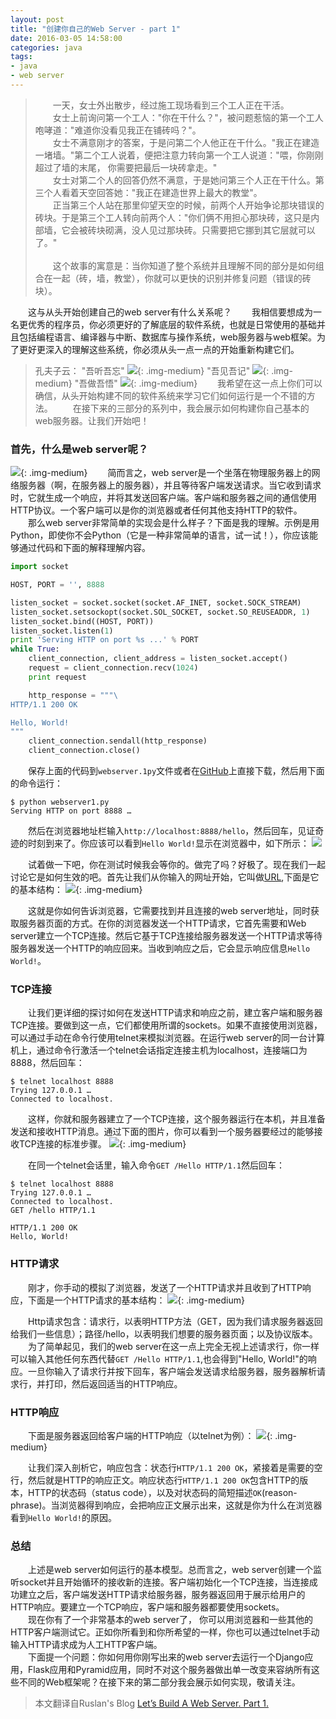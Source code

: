 ```yaml
---
layout: post
title: "创建你自己的Web Server - part 1"
date: 2016-03-05 14:58:00
categories: java
tags: 
- java
- web server 
---
```

>　　一天，女士外出散步，经过施工现场看到三个工人正在干活。  
　　女士上前询问第一个工人："你在干什么？"，被问题惹恼的第一个工人咆哮道："难道你没看见我正在铺砖吗？"。  
　　女士不满意刚才的答案，于是问第二个人他正在干什么。"我正在建造一堵墙。"第二个工人说着，便把注意力转向第一个工人说道："喂，你刚刚超过了墙的末尾， 你需要把最后一块砖拿走。"  
　　女士对第二个人的回答仍然不满意，于是她问第三个人正在干什么。第三个人看着天空回答她："我正在建造世界上最大的教堂"。  
　　正当第三个人站在那里仰望天空的时候，前两个人开始争论那块错误的砖块。于是第三个工人转向前两个人："你们俩不用担心那块砖，这只是内部墙，它会被砖块砌满，没人见过那块砖。只需要把它挪到其它层就可以了。"</br>  
　　这个故事的寓意是：当你知道了整个系统并且理解不同的部分是如何组合在一起（砖，墙，教堂），你就可以更快的识别并修复问题（错误的砖块）。  

　　这与从头开始创建自己的web server有什么关系呢？
　　我相信要想成为一名更优秀的程序员，你必须更好的了解底层的软件系统，也就是日常使用的基础并且包括编程语言、编译器与中断、数据库与操作系统，web服务器与web框架。为了更好更深入的理解这些系统，你必须从头一点一点的开始重新构建它们。

>孔夫子云：
"吾听吾忘"
![](/assets/img/WS_confucius_hear.png){: .img-medium}
"吾见吾记"
![](/assets/img/WS_confucius_see.png){: .img-medium}
"吾做吾悟"
![](/assets/img/WS_confucius_do.png){: .img-medium}
　　我希望在这一点上你们可以确信，从头开始构建不同的软件系统来学习它们如何运行是一个不错的方法。
　　在接下来的三部分的系列中，我会展示如何构建你自己基本的web服务器。让我们开始吧！

### 首先，什么是web server呢？
![](/assets/img/WS_HTTP_request_response.png){: .img-medium}
　　简而言之，web server是一个坐落在物理服务器上的网络服务器（啊，在服务器上的服务器），并且等待客户端发送请求。当它收到请求时，它就生成一个响应，并将其发送回客户端。客户端和服务器之间的通信使用HTTP协议。一个客户端可以是你的浏览器或者任何其他支持HTTP的软件。  
　　那么web server非常简单的实现会是什么样子？下面是我的理解。示例是用Python，即使你不会Python（它是一种非常简单的语言，试一试！），你应该能够通过代码和下面的解释理解内容。  
```python
import socket

HOST, PORT = '', 8888

listen_socket = socket.socket(socket.AF_INET, socket.SOCK_STREAM)
listen_socket.setsockopt(socket.SOL_SOCKET, socket.SO_REUSEADDR, 1)
listen_socket.bind((HOST, PORT))
listen_socket.listen(1)
print 'Serving HTTP on port %s ...' % PORT
while True:
    client_connection, client_address = listen_socket.accept()
    request = client_connection.recv(1024)
    print request

    http_response = """\
HTTP/1.1 200 OK

Hello, World!
"""
    client_connection.sendall(http_response)
    client_connection.close()
```
　　保存上面的代码到`webserver.1py`文件或者在[GitHub](https://github.com/rspivak/lsbaws/blob/master/part1/webserver1.py)上直接下载，然后用下面的命令运行：
```
$ python webserver1.py
Serving HTTP on port 8888 …
```
　　然后在浏览器地址栏输入`http://localhost:8888/hello`，然后回车，见证奇迹的时刻到来了。你应该可以看到`Hello World!`显示在浏览器中，如下所示：
![](/assets/img/WS_browser_hello_world.png)

　　试着做一下吧，你在测试时候我会等你的。做完了吗？好极了。现在我们一起讨论它是如何生效的吧。首先让我们从你输入的网址开始，它叫做[URL](http://baike.baidu.com/link?url=cigkFmQSCQHgSk9SfSVZH7palffbNp6nHiV0WjRy4LkAFH02SIDw-htgvq-wBlMDAORPltXx1i-xcqNpLeGxla),下面是它的基本结构：
![](/assets/img/WS_URL_Web_address.png){: .img-medium}

　　这就是你如何告诉浏览器，它需要找到并且连接的web server地址，同时获取服务器页面的方式。在你的浏览器发送一个HTTP请求，它首先需要和Web server建立一个TCP连接。然后它基于TCP连接给服务器发送一个HTTP请求等待服务器发送一个HTTP的响应回来。当收到响应之后，它会显示响应信息`Hello World!`。
　　
### TCP连接
　　让我们更详细的探讨如何在发送HTTP请求和响应之前，建立客户端和服务器TCP连接。要做到这一点，它们都使用所谓的sockets。如果不直接使用浏览器，可以通过手动在命令行使用telnet来模拟浏览器。在运行web server的同一台计算机上，通过命令行激活一个telnet会话指定连接主机为localhost，连接端口为8888，然后回车：
```
$ telnet localhost 8888
Trying 127.0.0.1 …
Connected to localhost.
```
　　这样，你就和服务器建立了一个TCP连接，这个服务器运行在本机，并且准备发送和接收HTTP消息。通过下面的图片，你可以看到一个服务器要经过的能够接收TCP连接的标准步骤。
![](/assets/img/WS_socket.png){: .img-medium}

　　在同一个telnet会话里，输入命令`GET /Hello HTTP/1.1`然后回车：
```
$ telnet localhost 8888
Trying 127.0.0.1 …
Connected to localhost.
GET /hello HTTP/1.1

HTTP/1.1 200 OK
Hello, World!
```

### HTTP请求
　　刚才，你手动的模拟了浏览器，发送了一个HTTP请求并且收到了HTTP响应，下面是一个HTTP请求的基本结构：
![](/assets/img/WS_HTTP_request_anatomy.png){: .img-medium}

　　Http请求包含：请求行，以表明HTTP方法（GET，因为我们请求服务器返回给我们一些信息）；路径/hello，以表明我们想要的服务器页面；以及协议版本。  
　　为了简单起见，我们的web server在这一点上完全无视上述请求行，你一样可以输入其他任何东西代替`GET /Hello HTTP/1.1`,也会得到"Hello, World!"的响应。一旦你输入了请求行并按下回车，客户端会发送请求给服务器，服务器解析请求行，并打印，然后返回适当的HTTP响应。
　　
### HTTP响应
　　下面是服务器返回给客户端的HTTP响应（以telnet为例）：
![](/assets/img/WS_HTTP_response_anatomy.png){: .img-medium}

　　让我们深入剖析它，响应包含：状态行`HTTP/1.1 200 OK`，紧接着是需要的空行，然后就是HTTP的响应正文。响应状态行`HTTP/1.1 200 OK`包含HTTP的版本，HTTP的状态码（status code），以及对状态码的简短描述`OK`(reason-phrase)。当浏览器得到响应，会把响应正文展示出来，这就是你为什么在浏览器看到`Hello World!`的原因。

### 总结　　
　　上述是web server如何运行的基本模型。总而言之，web server创建一个监听socket并且开始循环的接收新的连接。客户端初始化一个TCP连接，当连接成功建立之后，客户端发送HTTP请求给服务器，服务器返回用于展示给用户的HTTP响应。要建立一个TCP响应，客户端和服务器都要使用sockets。  
　　现在你有了一个非常基本的web server了， 你可以用浏览器和一些其他的HTTP客户端测试它。正如你所看到和你所希望的一样，你也可以通过telnet手动输入HTTP请求成为人工HTTP客户端。  
　　下面提一个问题：你如何用你刚写出来的web server去运行一个Django应用，Flask应用和Pyramid应用，同时不对这个服务器做出单一改变来容纳所有这些不同的Web框架呢？在接下来的第二部分我会展示如何实现，敬请关注。

>本文翻译自Ruslan's Blog [Let’s Build A Web Server. Part 1.](https://ruslanspivak.com/lsbaws-part1/)
